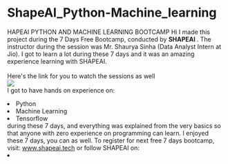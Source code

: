 # ShapeAI_Python-Machine_learning
HAPEAI PYTHON AND MACHINE LEARNING BOOTCAMP Hi I made this project during the 7 Days Free Bootcamp, conducted by <b> SHAPEAI </b>. 
The instructor during the session was Mr. Shaurya Sinha (Data Analyst Intern at Jio). I got to learn a lot during these 7 days and it was an amazing experience learning with SHAPEAI. 
<br><br>Here's the link for you to watch the sessions as well<br>
<a
   href="https://www.youtube.com/playlist?list=PL7zl8TDRnbulNEA-59W7wWgCWE8LEOD6h"> <img
           src="https://github.com/ShapeAI/PYTHON-AND-DATA-ANALYTICS/blob/main/YOUTUBE%20THUMBNAIL-5.png"></a> 
<br>I got to have hands on experience on:
<li>Python
<li>Machine Learning
<li>Tensorflow 
  <br>during these 7 days, and everything was explained from the very basics so that anyone with zero experience on programming can learn.
  I enjoyed these 7 days, you can as well. To register for next free 7 days bootcamp, visit: <a href="https://www.shapeai.tech"> www.shapeai.tech</a> or follow SHAPEAI on:
<li><a href= "
